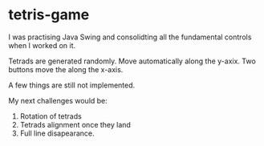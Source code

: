 # tetris-game

I was practising Java Swing and consolidting all the fundamental controls when I worked on it.

Tetrads are generated randomly.
Move automatically along the y-axix.
Two buttons move the along the x-axis.

A few things are still not implemented.

My next challenges would be:
1) Rotation of tetrads
2) Tetrads alignment once they land
3) Full line disapearance.
